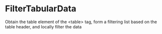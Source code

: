 # FilterTabularData
Obtain the table element of the &lt;table> tag, form a filtering list based on the table header, and locally filter the data

